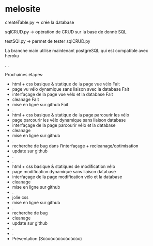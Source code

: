 # melosite

createTable.py -> crée la database


sqlCRUD.py -> opération de CRUD sur la base de donné SQL


testSQl.py -> permet de tester sqlCRUD.py


La branche main utilise maintenant postgreSQL qui est compatible avec heroku

.
.


Prochaines étapes:
* html + css basique & statique de la page vue vélo            Fait
* page vu vélo dynamique sans liaison avec la database         Fait
* interfaçage de la page vue vélo et la database               Fait
* cleanage                                                     Fait
* mise en ligne sur  github                                    Fait
*  .
* html + css basique & statique de la page parcourir les vélo
* page parcourir les vélo dynamique sans liaison database
* interfaçage de la page parcourir vélo et la database
* cleanage
* mise en ligne sur  github
*  .
* recherche de bug dans l'interfaçage + recleanage/optimisation
* update sur github
*  .
*  .
* html + css basique & statiques de modification vélo
* page modification dynamique sans liaison database
* interfaçage de la page modification vélo et la database
* cleanage
* mise en ligne sur  github
*  .
* jolie css
* mise en ligne sur  github
*  .
* recherche de bug
* cleanage
* update sur github
* .
* .
* Présentation (Sùùùùùùùùùùùùùùù)

